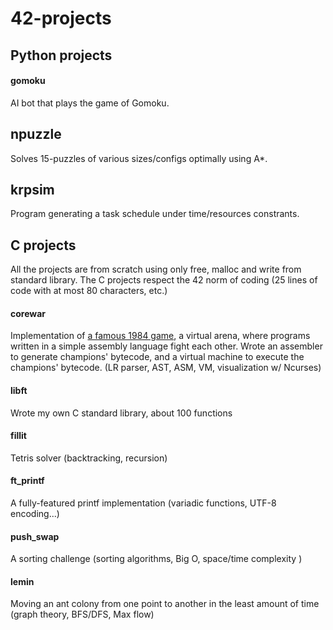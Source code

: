 # 42-projects

## Python projects

#### gomoku

AI bot that plays the game of Gomoku.

## npuzzle

Solves 15-puzzles of various sizes/configs optimally using A*.

## krpsim

Program generating a task schedule under time/resources constrants.

## C projects

All the projects are from scratch using only free, malloc and write from standard library.
The C projects respect the 42 norm of coding (25 lines of code with at most 80 characters, etc.)

#### corewar

Implementation of [a famous 1984 game](https://en.wikipedia.org/wiki/Core_War "a famous 1984 game"), a virtual arena, where programs written in a simple assembly language fight each other. Wrote an assembler to generate champions' bytecode, and a virtual machine to execute the champions' bytecode. (LR parser, AST, ASM, VM, visualization w/ Ncurses)

#### libft
Wrote my own C standard library, about 100 functions

#### fillit
Tetris solver (backtracking, recursion)

#### ft_printf
A fully-featured printf implementation (variadic functions, UTF-8 encoding...)

#### push_swap
A sorting challenge (sorting algorithms, Big O, space/time complexity )

#### lemin
Moving an ant colony from one point to another in the least amount of time (graph theory, BFS/DFS, Max flow)

